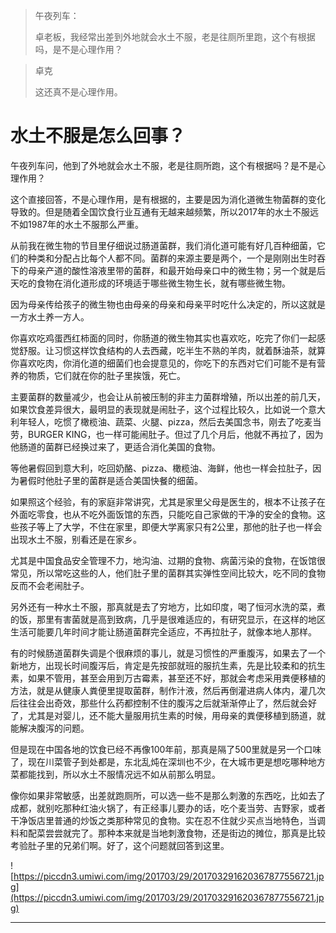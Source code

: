 > 午夜列车：
> 
> 卓老板，我经常出差到外地就会水土不服，老是往厕所里跑，这个有根据吗，是不是心理作用？

> 卓克
> 
> 这还真不是心理作用。

# 水土不服是怎么回事？

午夜列车问，他到了外地就会水土不服，老是往厕所跑，这个有根据吗？是不是心理作用？

这个直接回答，不是心理作用，是有根据的，主要是因为消化道微生物菌群的变化导致的。但是随着全国饮食行业互通有无越来越频繁，所以2017年的水土不服远不如1987年的水土不服那么严重。

从前我在微生物的节目里仔细说过肠道菌群，我们消化道可能有好几百种细菌，它们的种类和分配占比每个人都不同。菌群的来源主要是两个，一个是刚刚出生时吞下的母亲产道的酸性溶液里带的菌群，和最开始母亲口中的微生物；另一个就是后天吃的食物在消化道形成的环境适于哪些微生物生长，就有哪些微生物。

因为母亲传给孩子的微生物也由母亲的母亲和母亲平时吃什么决定的，所以这就是一方水土养一方人。

你喜欢吃鸡蛋西红柿面的同时，你肠道的微生物其实也喜欢吃，吃完了你们一起感觉舒服。让习惯这样饮食结构的人去西藏，吃半生不熟的羊肉，就着酥油茶，就算你喜欢吃肉，你消化道的细菌们也会提意见的，你吃下的东西对它们可能不是有营养的物质，它们就在你的肚子里挨饿，死亡。

主要菌群的数量减少，也会让从前被压制的非主力菌群增殖，所以出差的前几天，如果饮食差异很大，最明显的表现就是闹肚子，这个过程比较久，比如说一个意大利年轻人，吃惯了橄榄油、蔬菜、火腿、pizza，然后去美国念书，刚去了吃麦当劳，BURGER KING，也一样可能闹肚子。但过了几个月后，他就不再拉了，因为他肠道的菌群已经换过来了，更适合消化美国的食物。

等他暑假回到意大利，吃回奶酪、pizza、橄榄油、海鲜，他也一样会拉肚子，因为暑假时他肚子里的菌群是适合美国快餐的细菌。

如果照这个经验，有的家庭非常讲究，尤其是家里父母是医生的，根本不让孩子在外面吃零食，也从不吃外面饭馆的东西，只能吃自己家做的干净的安全的食物。这些孩子等上了大学，不住在家里，即便大学离家只有2公里，那他的肚子也一样会出现水土不服，别看还是在家乡。

尤其是中国食品安全管理不力，地沟油、过期的食物、病菌污染的食物，在饭馆很常见，所以常吃这些的人，他们肚子里的菌群其实弹性空间比较大，吃不同的食物反而不会老闹肚子。

另外还有一种水土不服，那真就是去了穷地方，比如印度，喝了恒河水洗的菜，煮的饭，那里有害菌就是高到致病，几乎是很难适应的，有研究显示，在这样的地区生活可能要几年时间才能让肠道菌群完全适应，不再拉肚子，就像本地人那样。

有的时候肠道菌群失调是个很麻烦的事儿，就是习惯性的严重腹泻，如果去了一个新地方，出现长时间腹泻后，肯定是先按部就班的服抗生素，先是比较柔和的抗生素，如果不管用，甚至会用到万古霉素，甚至还不好，那就会考虑采用粪便移植的方法，就是从健康人粪便里提取菌群，制作汁液，然后再倒灌进病人体内，灌几次后往往会出奇效，那些什么药都控制不住的腹泻之后就渐渐停止了，然后就会好了，尤其是对婴儿，还不能大量服用抗生素的时候，用母亲的粪便移植到肠道，就能解决腹泻的问题。

但是现在中国各地的饮食已经不再像100年前，那真是隔了500里就是另一个口味了，现在川菜管子到处都是，东北乱炖在深圳也不少，在大城市更是想吃哪种地方菜都能找到，所以水土不服情况远不如从前那么明显。

像你如果非常敏感，出差就跑厕所，可以选一些不是那么刺激的东西吃，比如去了成都，就别吃那种红油火锅了，有正经事儿要办的话，吃个麦当劳、吉野家，或者干净饭店里普通的炒饭之类那种常见的食物。实在忍不住就少买点当地特色，当调料和配菜尝尝就完了。那种本来就是当地刺激食物，还是街边的摊位，那真是比较考验肚子里的兄弟们啊。好了，这个问题就回答到这里。

![https://piccdn3.umiwi.com/img/201703/29/201703291620367877556721.jpg](https://piccdn3.umiwi.com/img/201703/29/201703291620367877556721.jpg)

---
